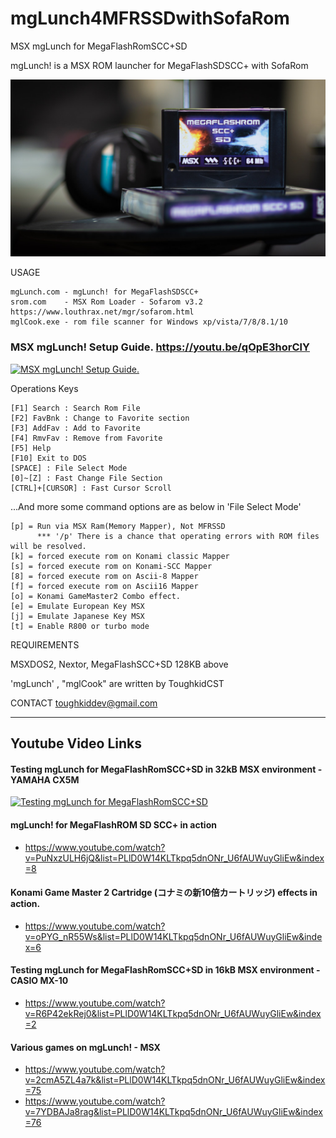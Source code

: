 # mgLunch4MFRSSDwithSofaRom
MSX mgLunch for MegaFlashRomSCC+SD 


mgLunch! is a MSX ROM launcher for MegaFlashSDSCC+ with SofaRom

![mgLunch for MegaFlashRomSCC+SD](mgLunch4MFRSSD.jpg)




USAGE

    mgLunch.com - mgLunch! for MegaFlashSDSCC+ 
    srom.com    - MSX Rom Loader - Sofarom v3.2 https://www.louthrax.net/mgr/sofarom.html
    mglCook.exe - rom file scanner for Windows xp/vista/7/8/8.1/10 
    

### MSX mgLunch! Setup Guide.  https://youtu.be/qOpE3horClY
[![MSX mgLunch! Setup Guide.](https://yt-embed.herokuapp.com/embed?v=qOpE3horClY)](https://www.youtube.com/watch?v=qOpE3horClY "MSX mgLunch! Setup Guide.")


Operations Keys

    [F1] Search : Search Rom File 
    [F2] FavBnk : Change to Favorite section
    [F3] AddFav : Add to Favorite
    [F4] RmvFav : Remove from Favorite
    [F5] Help 
    [F10] Exit to DOS
    [SPACE] : File Select Mode
    [0]~[Z] : Fast Change File Section
    [CTRL]+[CURSOR] : Fast Cursor Scroll

...And more some command options are as below in 'File Select Mode' 

    [p] = Run via MSX Ram(Memory Mapper), Not MFRSSD
          *** '/p' There is a chance that operating errors with ROM files will be resolved. 
    [k] = forced execute rom on Konami classic Mapper 
    [s] = forced execute rom on Konami-SCC Mapper 
    [8] = forced execute rom on Ascii-8 Mapper  
    [f] = forced execute rom on Ascii16 Mapper 
    [o] = Konami GameMaster2 Combo effect. 
    [e] = Emulate European Key MSX
    [j] = Emulate Japanese Key MSX
    [t] = Enable R800 or turbo mode
 

REQUIREMENTS

MSXDOS2, Nextor, MegaFlashSCC+SD 128KB above

'mgLunch' , "mglCook" are written by ToughkidCST


CONTACT
toughkiddev@gmail.com


-------------------------
## Youtube Video Links

#### Testing mgLunch for MegaFlashRomSCC+SD in 32kB MSX environment - YAMAHA CX5M 
[![Testing mgLunch for MegaFlashRomSCC+SD](https://yt-embed.herokuapp.com/embed?v=W4yUWOtuJi8)](https://www.youtube.com/watch?v=W4yUWOtuJi8 "Testing mgLunch for MegaFlashRomSCC+SD")

#### mgLunch! for MegaFlashROM SD SCC+ in action
- https://www.youtube.com/watch?v=PuNxzULH6jQ&list=PLlD0W14KLTkpq5dnONr_U6fAUWuyGliEw&index=8

#### Konami Game Master 2 Cartridge (コナミの新10倍カートリッジ) effects in action. 
- https://www.youtube.com/watch?v=oPYG_nR55Ws&list=PLlD0W14KLTkpq5dnONr_U6fAUWuyGliEw&index=6

#### Testing mgLunch for MegaFlashRomSCC+SD in 16kB MSX environment - CASIO MX-10 
- https://www.youtube.com/watch?v=R6P42ekRej0&list=PLlD0W14KLTkpq5dnONr_U6fAUWuyGliEw&index=2

#### Various games on mgLunch! - MSX
- https://www.youtube.com/watch?v=2cmA5ZL4a7k&list=PLlD0W14KLTkpq5dnONr_U6fAUWuyGliEw&index=75
- https://www.youtube.com/watch?v=7YDBAJa8rag&list=PLlD0W14KLTkpq5dnONr_U6fAUWuyGliEw&index=76

